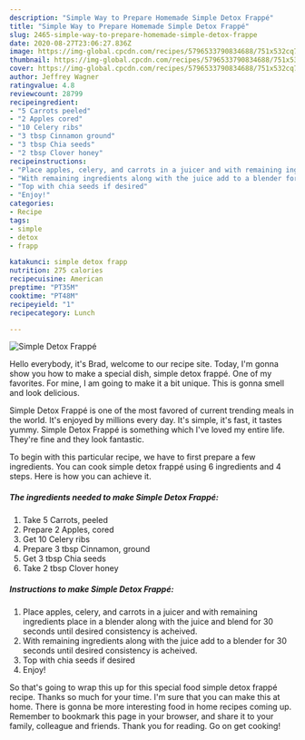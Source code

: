 ```yaml
---
description: "Simple Way to Prepare Homemade Simple Detox Frappé"
title: "Simple Way to Prepare Homemade Simple Detox Frappé"
slug: 2465-simple-way-to-prepare-homemade-simple-detox-frappe
date: 2020-08-27T23:06:27.836Z
image: https://img-global.cpcdn.com/recipes/5796533790834688/751x532cq70/simple-detox-frappe-recipe-main-photo.jpg
thumbnail: https://img-global.cpcdn.com/recipes/5796533790834688/751x532cq70/simple-detox-frappe-recipe-main-photo.jpg
cover: https://img-global.cpcdn.com/recipes/5796533790834688/751x532cq70/simple-detox-frappe-recipe-main-photo.jpg
author: Jeffrey Wagner
ratingvalue: 4.8
reviewcount: 28799
recipeingredient:
- "5 Carrots peeled"
- "2 Apples cored"
- "10 Celery ribs"
- "3 tbsp Cinnamon ground"
- "3 tbsp Chia seeds"
- "2 tbsp Clover honey"
recipeinstructions:
- "Place apples, celery, and carrots in a juicer and with remaining ingredients place in a blender along with the juice and blend for 30 seconds until desired consistency is acheived."
- "With remaining ingredients along with the juice add to a blender for 30 seconds until desired consistency is acheived."
- "Top with chia seeds if desired"
- "Enjoy!"
categories:
- Recipe
tags:
- simple
- detox
- frapp

katakunci: simple detox frapp 
nutrition: 275 calories
recipecuisine: American
preptime: "PT35M"
cooktime: "PT48M"
recipeyield: "1"
recipecategory: Lunch

---
```



![Simple Detox Frappé](https://img-global.cpcdn.com/recipes/5796533790834688/751x532cq70/simple-detox-frappe-recipe-main-photo.jpg)

Hello everybody, it's Brad, welcome to our recipe site. Today, I'm gonna show you how to make a special dish, simple detox frappé. One of my favorites. For mine, I am going to make it a bit unique. This is gonna smell and look delicious.

Simple Detox Frappé is one of the most favored of current trending meals in the world. It's enjoyed by millions every day. It's simple, it's fast, it tastes yummy. Simple Detox Frappé is something which I've loved my entire life. They're fine and they look fantastic.




To begin with this particular recipe, we have to first prepare a few ingredients. You can cook simple detox frappé using 6 ingredients and 4 steps. Here is how you can achieve it.

<!--inarticleads1-->

##### The ingredients needed to make Simple Detox Frappé:

1. Take 5 Carrots, peeled
1. Prepare 2 Apples, cored
1. Get 10 Celery ribs
1. Prepare 3 tbsp Cinnamon, ground
1. Get 3 tbsp Chia seeds
1. Take 2 tbsp Clover honey




<!--inarticleads2-->

##### Instructions to make Simple Detox Frappé:

1. Place apples, celery, and carrots in a juicer and with remaining ingredients place in a blender along with the juice and blend for 30 seconds until desired consistency is acheived.
1. With remaining ingredients along with the juice add to a blender for 30 seconds until desired consistency is acheived.
1. Top with chia seeds if desired
1. Enjoy!




So that's going to wrap this up for this special food simple detox frappé recipe. Thanks so much for your time. I'm sure that you can make this at home. There is gonna be more interesting food in home recipes coming up. Remember to bookmark this page in your browser, and share it to your family, colleague and friends. Thank you for reading. Go on get cooking!
